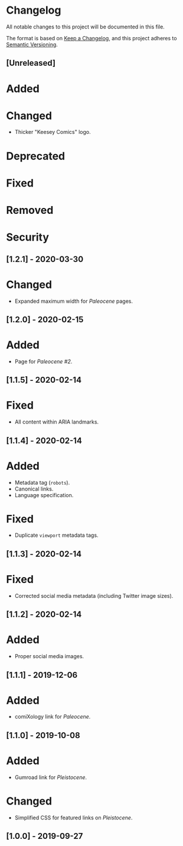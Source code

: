 # Changelog
All notable changes to this project will be documented in this file.

The format is based on [Keep a Changelog](https://keepachangelog.com/en/1.0.0/),
and this project adheres to [Semantic Versioning](https://semver.org/spec/v2.0.0.html).

## [Unreleased]

# Added

# Changed
- Thicker "Keesey Comics" logo.

# Deprecated

# Fixed

# Removed

# Security

## [1.2.1] - 2020-03-30

# Changed
- Expanded maximum width for *Paleocene* pages.

## [1.2.0] - 2020-02-15

# Added
- Page for *Paleocene #2*.

## [1.1.5] - 2020-02-14

# Fixed
- All content within ARIA landmarks.

## [1.1.4] - 2020-02-14

# Added
- Metadata tag (`robots`).
- Canonical links.
- Language specification.

# Fixed
- Duplicate `viewport` metadata tags.

## [1.1.3] - 2020-02-14

# Fixed
- Corrected social media metadata (including Twitter image sizes).

## [1.1.2] - 2020-02-14

# Added
- Proper social media images.

## [1.1.1] - 2019-12-06

# Added
- comiXology link for *Paleocene*.

## [1.1.0] - 2019-10-08

# Added
- Gumroad link for *Pleistocene*.

# Changed
- Simplified CSS for featured links on *Pleistocene*.

## [1.0.0] - 2019-09-27
